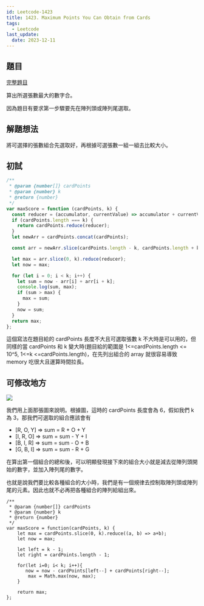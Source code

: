 ```yaml
---
id: Leetcode-1423
title: 1423. Maximum Points You Can Obtain from Cards
tags:
  - Leetcode
last_update:
  date: 2023-12-11
---
```


## 題目

[完整題目](https://leetcode.com/problems/maximum-points-you-can-obtain-from-cards/)

算出所選張數最大的數字合。

因為題目有要求第一步驟要先在陣列頭或陣列尾選取。

## 解題想法

將可選擇的張數組合先選取好，再根據可選張數一組一組去比較大小。

## 初試

```javascript
/**
 * @param {number[]} cardPoints
 * @param {number} k
 * @return {number}
 */
var maxScore = function (cardPoints, k) {
  const reducer = (accumulator, currentValue) => accumulator + currentValue;
  if (cardPoints.length === k) {
    return cardPoints.reduce(reducer);
  }
  let newArr = cardPoints.concat(cardPoints);

  const arr = newArr.slice(cardPoints.length - k, cardPoints.length + k);

  let max = arr.slice(0, k).reduce(reducer);
  let now = max;

  for (let i = 0; i < k; i++) {
    let sum = now - arr[i] + arr[i + k];
    console.log(sum, max);
    if (sum > max) {
      max = sum;
    }
    now = sum;
  }
  return max;
};
```

這個寫法在題目給的 cardPoints 長度不大且可選取張數 k 不大時是可以用的，但同樣的當 cardPoints 和 k 變大時(題目給的範圍是 1<=cardPoints.length <= 10^5, 1<=k <=cardPoints.length)，在先列出組合的 array 就很容易導致 memory 吃很大且運算時間拉長。

## 可修改地方

![](/img/tutorial/Leetcode/1423/1.JPG)

我們用上面那張圖來說明。根據圖，這時的 cardPoints 長度會為 6，假如我們 k 為 3，那我們可選取的組合應該會有

- [R, O, Y] => sum = R + O + Y
- [I, R, O] => sum = sum - Y + I
- [B, I, R] => sum = sum - O + B
- [G, B, I] => sum = sum - R + G

在算出第一個組合的總和後，可以明顯發現接下來的組合大小就是減去從陣列頭開始的數字，並加入陣列尾的數字。

也就是說我們要比較各種組合的大小時，我們是有一個規律去控制取陣列頭或陣列尾的元素。因此也就不必再把各種組合的陣列給組出來。

```javascript=
/**
 * @param {number[]} cardPoints
 * @param {number} k
 * @return {number}
 */
var maxScore = function(cardPoints, k) {
    let max = cardPoints.slice(0, k).reduce((a, b) => a+b);
    let now = max;

    let left = k - 1;
    let right = cardPoints.length - 1;

    for(let i=0; i< k; i++){
       now = now - cardPoints[left--] + cardPoints[right--];
        max = Math.max(now, max);
    }

    return max;
};
```
